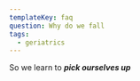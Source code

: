 ```yaml
---
templateKey: faq
question: Why do we fall
tags:
  - geriatrics
---
```


So we learn to _**pick ourselves up**_
